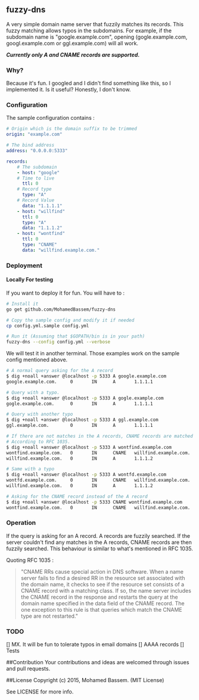 ## fuzzy-dns

A very simple domain name server that fuzzily matches its records. This fuzzy matching allows typos in the subdomains. For example, if the subdomain name is "google.example.com", opening (gogle.example.com, googl.example.com or ggl.example.com) will all work.

***Currently only A and CNAME records are supported.***

### Why?

Because it's fun. I googled and I didn't find something like this, so I implemented it. Is it useful? Honestly, I don't know.

### Configuration

The sample configuration contains :

```yaml
# Origin which is the domain suffix to be trimmed
origin: "example.com"

# The bind address
address: "0.0.0.0:5333"

records:
    # The subdomain
    - host: "google"
    # Time to live
      ttl: 0
    # Record type
      type: "A"
    # Record Value
      data: "1.1.1.1"
    - host: "willfind"
      ttl: 0
      type: "A"
      data: "1.1.1.2"
    - host: "wontfind"
      ttl: 0
      type: "CNAME"
      data: "willfind.example.com."
```


### Deployment

#### Locally For testing

If you want to deploy it for fun. You will have to :

```bash
# Install it
go get github.com/MohamedBassem/fuzzy-dns

# Copy the sample config and modify it if needed
cp config.yml.sample config.yml

# Run it (Assuming that $GOPATH/bin is in your path)
fuzzy-dns --config config.yml --verbose
```

We will test it in another terminal. Those examples work on the sample config mentioned above.

```bash
# A normal query asking for the A record
$ dig +noall +answer @localhost -p 5333 A google.example.com
google.example.com.     0       IN      A       1.1.1.1

# Query with a typo.
$ dig +noall +answer @localhost -p 5333 A gogle.example.com
gogle.example.com.      0       IN      A       1.1.1.1

# Query with another typo
$ dig +noall +answer @localhost -p 5333 A ggl.example.com
ggl.example.com.        0       IN      A       1.1.1.1

# If there are not matches in the A records, CNAME records are matched
# According to RFC 1035.
$ dig +noall +answer @localhost -p 5333 A wontfind.example.com
wontfind.example.com.   0       IN      CNAME   willfind.example.com.
willfind.example.com.   0       IN      A       1.1.1.2

# Same with a typo
$ dig +noall +answer @localhost -p 5333 A wontfd.example.com
wontfd.example.com.     0       IN      CNAME   willfind.example.com.
willfind.example.com.   0       IN      A       1.1.1.2

# Asking for the CNAME record instead of the A record
$ dig +noall +answer @localhost -p 5333 CNAME wontfind.example.com
wontfind.example.com.   0       IN      CNAME   willfind.example.com.
```

### Operation

If the query is asking for an A record. A records are fuzzily searched. If the server couldn't find any matches in the A records, CNAME records are then fuzzily searched. This behaviour is similar to what's mentioned in RFC 1035.

Quoting RFC 1035 :
> "CNAME RRs cause special action in DNS software.  When a name server
> fails to find a desired RR in the resource set associated with the
> domain name, it checks to see if the resource set consists of a CNAME
> record with a matching class.  If so, the name server includes the CNAME
> record in the response and restarts the query at the domain name
> specified in the data field of the CNAME record.  The one exception to
> this rule is that queries which match the CNAME type are not restarted."


### TODO

[] MX. It will be fun to tolerate typos in email domains
[] AAAA records
[] Tests

##Contribution
Your contributions and ideas are welcomed through issues and pull requests.

##License
Copyright (c) 2015, Mohamed Bassem. (MIT License)

See LICENSE for more info.
